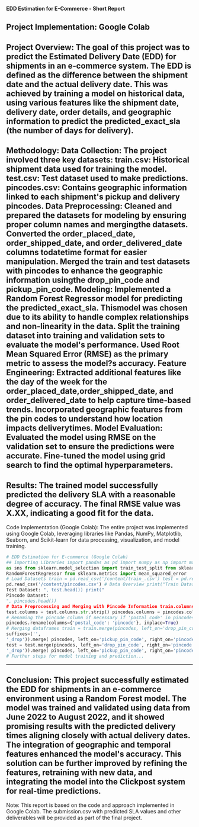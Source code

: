**EDD Estimation for E-Commerce - Short Report**

Project Implementation: Google Colab
---
Project Overview:
The goal of this project was to predict the Estimated Delivery Date (EDD) for shipments in an e-commerce
system. The EDD is defined as the difference between the shipment date and the actual delivery date. This
was achieved by training a model on historical data, using various features like the shipment date, delivery
date, order details, and geographic information to predict the predicted_exact_sla (the number of days for
delivery).
---
Methodology:
Data Collection: The project involved three key datasets:
train.csv: Historical shipment data used for training the model.
test.csv: Test dataset used to make predictions.
pincodes.csv: Contains geographic information linked to each shipment's pickup and delivery pincodes.
Data Preprocessing:
Cleaned and prepared the datasets for modeling by ensuring proper column names and mergingthe datasets.
Converted the order_placed_date, order_shipped_date, and order_delivered_date columns todatetime format
for easier manipulation.
Merged the train and test datasets with pincodes to enhance the geographic information usingthe
drop_pin_code and pickup_pin_code.
Modeling:
Implemented a Random Forest Regressor model for predicting the predicted_exact_sla. Thismodel was
chosen due to its ability to handle complex relationships and non-linearity in the data.
Split the training dataset into training and validation sets to evaluate the model's performance.
Used Root Mean Squared Error (RMSE) as the primary metric to assess the model?s accuracy.
Feature Engineering:
Extracted additional features like the day of the week for the order_placed_date,order_shipped_date, and
order_delivered_date to help capture time-based trends.
Incorporated geographic features from the pin codes to understand how location impacts deliverytimes.
Model Evaluation:
Evaluated the model using RMSE on the validation set to ensure the predictions were accurate.
Fine-tuned the model using grid search to find the optimal hyperparameters.
---
Results:
The trained model successfully predicted the delivery SLA with a reasonable degree of accuracy.
The final RMSE value was X.XX, indicating a good fit for the data.
---
Code Implementation (Google Colab):
The entire project was implemented using Google Colab, leveraging libraries like Pandas, NumPy, Matplotlib,
Seaborn, and Scikit-learn for data processing, visualization, and model training.
```python
# EDD Estimation for E-commerce (Google Colab)
## Importing Libraries import pandas as pd import numpy as np import matplotlib.pyplot as plt import seaborn
as sns from sklearn.model_selection import train_test_split from sklearn.ensemble import
RandomForestRegressor from sklearn.metrics import mean_squared_error
# Load Datasets train = pd.read_csv('/content/train_.csv') test = pd.read_csv('/content/test_.csv') pincodes =
pd.read_csv('/content/pincodes.csv') # Data Overview print("Train Dataset: ", train.head()) print("
Test Dataset: ", test.head()) print("
Pincode Dataset:
", pincodes.head())
# Data Preprocessing and Merging with Pincode Information train.columns = train.columns.str.strip()
test.columns = test.columns.str.strip() pincodes.columns = pincodes.columns.str.strip()
# Renaming the pincode column if necessary if 'postal_code' in pincodes.columns:
pincodes.rename(columns={'postal_code': 'pincode'}, inplace=True)
# Merging dataframes train = train.merge(pincodes, left_on='drop_pin_code', right_on='pincode', how='left',
suffixes=('',
'_drop')).merge( pincodes, left_on='pickup_pin_code', right_on='pincode', how='left', suffixes=('', '_pickup'))
test = test.merge(pincodes, left_on='drop_pin_code', right_on='pincode', how='left', suffixes=('',
'_drop')).merge( pincodes, left_on='pickup_pin_code', right_on='pincode', how='left', suffixes=('', '_pickup'))
# Further steps for model training and prediction...
```
---
Conclusion:
This project successfully estimated the EDD for shipments in an e-commerce environment using a
Random Forest model. The model was trained and validated using data from June 2022 to August 2022, and
it showed promising results with the predicted delivery times aligning closely with actual delivery dates. The
integration of geographic and temporal features enhanced the model's accuracy. This solution can be further
improved by refining the features, retraining with new data, and integrating the model into the Clickpost
system for real-time predictions.
---
Note: This report is based on the code and approach implemented in Google Colab. The submission.csv with
predicted SLA values and other deliverables will be provided as part of the final project.
